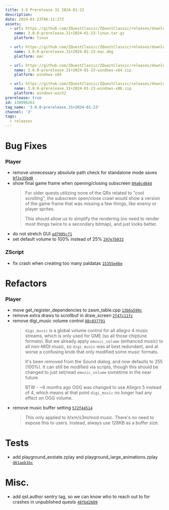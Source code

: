 ```yaml
---
title: 3.0 Prerelease 31 2024-01-23
description: 
date: 2024-01-23T06:11:27Z
assets: 
  - url: https://github.com/ZQuestClassic/ZQuestClassic/releases/download/3.0.0-prerelease.31%2B2024-01-23/3.0.0-prerelease.31%2B2024-01-23-linux.tar.gz
    name: 3.0.0-prerelease.31+2024-01-23-linux.tar.gz
    platform: linux

  - url: https://github.com/ZQuestClassic/ZQuestClassic/releases/download/3.0.0-prerelease.31%2B2024-01-23/3.0.0-prerelease.31%2B2024-01-23-mac.dmg
    name: 3.0.0-prerelease.31+2024-01-23-mac.dmg
    platform: mac

  - url: https://github.com/ZQuestClassic/ZQuestClassic/releases/download/3.0.0-prerelease.31%2B2024-01-23/3.0.0-prerelease.31%2B2024-01-23-windows-x64.zip
    name: 3.0.0-prerelease.31+2024-01-23-windows-x64.zip
    platform: windows-x64

  - url: https://github.com/ZQuestClassic/ZQuestClassic/releases/download/3.0.0-prerelease.31%2B2024-01-23/3.0.0-prerelease.31%2B2024-01-23-windows-x86.zip
    name: 3.0.0-prerelease.31+2024-01-23-windows-x86.zip
    platform: windows-win32
prerelease: true
id: 138096263
tag_name: '3.0.0-prerelease.31+2024-01-23'
channel: '3'
tags:
  - releases
---
```





# Bug Fixes

### Player

- remove unnecessary absolute path check for standalone mode saves [`8f2e35bd0`](https://github.com/ZQuestClassic/ZQuestClassic/commit/8f2e35bd0e87abadda99ccacf2072c694b3b0574)
- show final game frame when opening/closing subscreen [`89a0cd84d`](https://github.com/ZQuestClassic/ZQuestClassic/commit/89a0cd84d5d628c1b143cde965108666862cd285)
   &nbsp;
   >For older quests utilizing none of the QRs related to "cool scrolling", the subscreen open/close crawl would show a version of the game frame that was missing a few things, like enemy or player sprites.  
   >
   >This should allow us to simplify the rendering (no need to render most things twice to a secondary bitmap), and just looks better. 
   >
- do not stretch GUI [`ad7995cf1`](https://github.com/ZQuestClassic/ZQuestClassic/commit/ad7995cf15251f80bf8fa4661efdda072c292919)
- set default volume to 100% instead of 25% [`297e7b933`](https://github.com/ZQuestClassic/ZQuestClassic/commit/297e7b9337b5d28cdad230648e2c0248e5b5d29c)

### ZScript

- fix crash when creating too many paldatas [`15355e46e`](https://github.com/ZQuestClassic/ZQuestClassic/commit/15355e46ef9997dae8412be4802953d2bd817720)

# Refactors

### Player

- move get_register_dependencies to zasm_table.cpp [`13b6a599c`](https://github.com/ZQuestClassic/ZQuestClassic/commit/13b6a599c6d6f0b50026eb463098879fd3afe69d)
- remove extra draws to scrollbuf in draw_screen [`2f47c11fc`](https://github.com/ZQuestClassic/ZQuestClassic/commit/2f47c11fca33f10d9442b6a537e608f1e80ee3a9)
- remove digi_music volume control [`88c037791`](https://github.com/ZQuestClassic/ZQuestClassic/commit/88c03779157dc44794bb61947a8e7a88aa1aed56)
   &nbsp;
   >`digi_music` is a global volume control for all allegro 4 music streams, which is only used for GME (so all those chiptune formats). But we already apply `emusic_volume` (enhanced music) to all non-MIDI music, so `digi_music` was at best redundant, and at worse a confusing knob that only modified some music formats.  
   >
   >It's been removed from the Sound dialog, and now defaults to 255 (100%). It can still be modified via scripts, though this should be changed to just set/read `emusic_volume` sometime in the near future.  
   >
   >BTW - ~6 months ago OGG was changed to use Allegro 5 instead of 4, which means at that point `digi_music` no longer had any effect on OGG volume. 
   >
- remove music buffer setting [`572f44514`](https://github.com/ZQuestClassic/ZQuestClassic/commit/572f445148528947079d145ba281d856d759991d)
   &nbsp;
   >This only applied to it/xm/s3m/mod music. There's no need to expose this to users. Instead, always use 128KB as a buffer size. 
   >

# Tests

- add playground_exstate.zplay and playground_large_animations.zplay [`d61aeb1bc`](https://github.com/ZQuestClassic/ZQuestClassic/commit/d61aeb1bc3532385578fc73cc58bdc0144693c39)

# Misc.

- add qst.author sentry tag, so we can know who to reach out to for crashes in unpublished quests [`48fbd2609`](https://github.com/ZQuestClassic/ZQuestClassic/commit/48fbd26093b88308ec9fd7871f754fa4ef8d689b)
